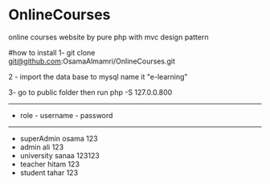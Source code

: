 # OnlineCourses
online courses website by pure php with mvc design pattern

#how to install
1- git clone git@github.com:OsamaAlmamri/OnlineCourses.git

2 - import the data base to mysql name it "e-learning"

3- go to public folder then run 
      php -S 127.0.0.800 
     
  ----------------------------------------
  - role     -   username  - password
  - ------------------------------------
  - superAdmin   osama      123
  - admin   ali  123 
  - university sanaa    123123
  - teacher  hitam    123
  - student tahar  123  
  
  
      
      
